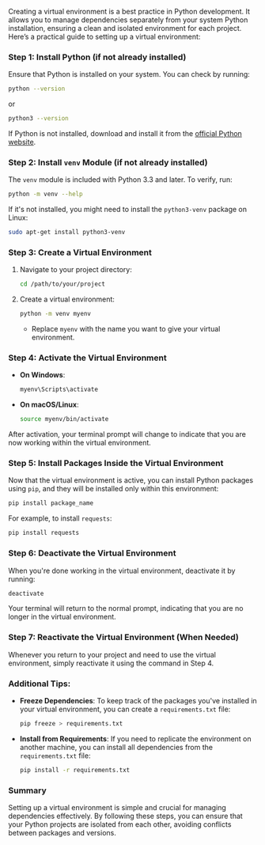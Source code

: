 Creating a virtual environment is a best practice in Python development. It allows you to manage dependencies separately from your system Python installation, ensuring a clean and isolated environment for each project. Here’s a practical guide to setting up a virtual environment:

### Step 1: Install Python (if not already installed)
Ensure that Python is installed on your system. You can check by running:
```bash
python --version
```
or
```bash
python3 --version
```
If Python is not installed, download and install it from the [official Python website](https://www.python.org/downloads/).

### Step 2: Install `venv` Module (if not already installed)
The `venv` module is included with Python 3.3 and later. To verify, run:
```bash
python -m venv --help
```
If it's not installed, you might need to install the `python3-venv` package on Linux:
```bash
sudo apt-get install python3-venv
```

### Step 3: Create a Virtual Environment
1. Navigate to your project directory:
   ```bash
   cd /path/to/your/project
   ```

2. Create a virtual environment:
   ```bash
   python -m venv myenv
   ```
   - Replace `myenv` with the name you want to give your virtual environment.

### Step 4: Activate the Virtual Environment
- **On Windows**:
  ```bash
  myenv\Scripts\activate
  ```
- **On macOS/Linux**:
  ```bash
  source myenv/bin/activate
  ```

After activation, your terminal prompt will change to indicate that you are now working within the virtual environment.

### Step 5: Install Packages Inside the Virtual Environment
Now that the virtual environment is active, you can install Python packages using `pip`, and they will be installed only within this environment:
```bash
pip install package_name
```
For example, to install `requests`:
```bash
pip install requests
```

### Step 6: Deactivate the Virtual Environment
When you're done working in the virtual environment, deactivate it by running:
```bash
deactivate
```
Your terminal will return to the normal prompt, indicating that you are no longer in the virtual environment.

### Step 7: Reactivate the Virtual Environment (When Needed)
Whenever you return to your project and need to use the virtual environment, simply reactivate it using the command in Step 4.

### Additional Tips:
- **Freeze Dependencies**: To keep track of the packages you've installed in your virtual environment, you can create a `requirements.txt` file:
  ```bash
  pip freeze > requirements.txt
  ```
- **Install from Requirements**: If you need to replicate the environment on another machine, you can install all dependencies from the `requirements.txt` file:
  ```bash
  pip install -r requirements.txt
  ```

### Summary
Setting up a virtual environment is simple and crucial for managing dependencies effectively. By following these steps, you can ensure that your Python projects are isolated from each other, avoiding conflicts between packages and versions.